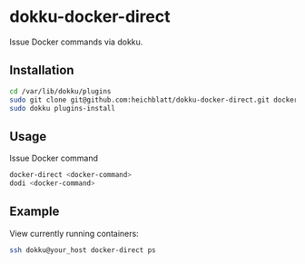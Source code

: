# dokku-docker-direct

Issue Docker commands via dokku.

## Installation

```bash
cd /var/lib/dokku/plugins
sudo git clone git@github.com:heichblatt/dokku-docker-direct.git docker-direct
sudo dokku plugins-install
```

## Usage

Issue Docker command
```bash
docker-direct <docker-command>
dodi <docker-command>
```

## Example

View currently running containers:

```bash
ssh dokku@your_host docker-direct ps
```